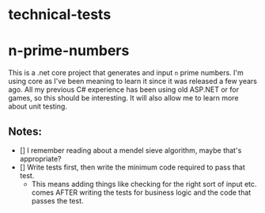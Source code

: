 # technical-tests

# n-prime-numbers

This is a .net core project that generates and input `n` prime numbers. I'm using core as I've been meaning to learn it since it was released a few years ago. All my previous C# experience has been using old ASP.NET or for games, so this should be interesting. It will also allow me to learn more about unit testing.


## Notes:
 - [] I remember reading about a mendel sieve algorithm, maybe that's appropriate?
 - [] Write tests first, then write the minimum code required to pass that test.
    - This means adding things like checking for the right sort of input etc. comes AFTER writing the tests for business logic and the code that passes the test.